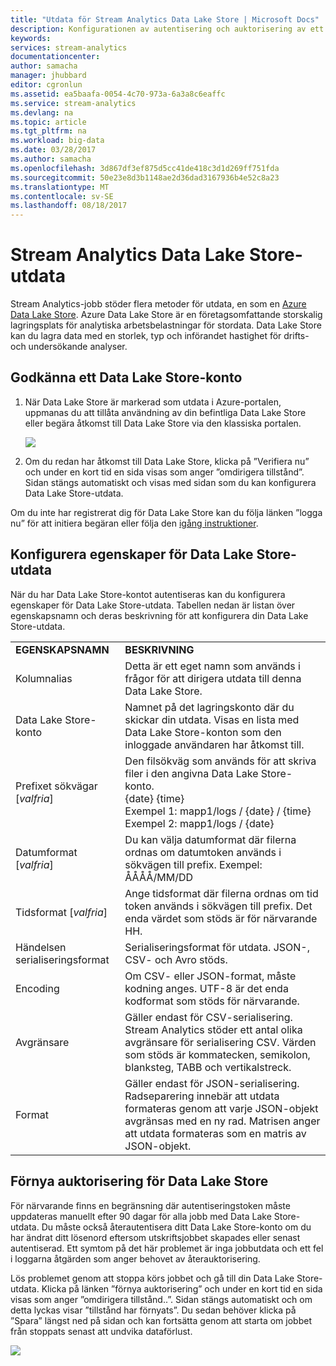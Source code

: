 ```yaml
---
title: "Utdata för Stream Analytics Data Lake Store | Microsoft Docs"
description: Konfigurationen av autentisering och auktorisering av ett Azure Data Lake Store i ett Stream Analytics-jobb
keywords: 
services: stream-analytics
documentationcenter: 
author: samacha
manager: jhubbard
editor: cgronlun
ms.assetid: ea5baafa-0054-4c70-973a-6a3a8c6eaffc
ms.service: stream-analytics
ms.devlang: na
ms.topic: article
ms.tgt_pltfrm: na
ms.workload: big-data
ms.date: 03/28/2017
ms.author: samacha
ms.openlocfilehash: 3d867df3ef875d5cc41de418c3d1d269ff751fda
ms.sourcegitcommit: 50e23e8d3b1148ae2d36dad3167936b4e52c8a23
ms.translationtype: MT
ms.contentlocale: sv-SE
ms.lasthandoff: 08/18/2017
---
```

# <a name="stream-analytics-data-lake-store-output"></a>Stream Analytics Data Lake Store-utdata
Stream Analytics-jobb stöder flera metoder för utdata, en som en [Azure Data Lake Store](https://azure.microsoft.com/services/data-lake-store/). Azure Data Lake Store är en företagsomfattande storskalig lagringsplats för analytiska arbetsbelastningar för stordata. Data Lake Store kan du lagra data med en storlek, typ och införandet hastighet för drifts- och undersökande analyser.

## <a name="authorize-a-data-lake-store-account"></a>Godkänna ett Data Lake Store-konto
1. När Data Lake Store är markerad som utdata i Azure-portalen, uppmanas du att tillåta användning av din befintliga Data Lake Store eller begära åtkomst till Data Lake Store via den klassiska portalen.
   
   ![](media/stream-analytics-data-lake-output/stream-analytics-data-lake-output-authorization.png)  
   
2. Om du redan har åtkomst till Data Lake Store, klicka på ”Verifiera nu” och under en kort tid en sida visas som anger ”omdirigera tillstånd”. Sidan stängs automatiskt och visas med sidan som du kan konfigurera Data Lake Store-utdata.

Om du inte har registrerat dig för Data Lake Store kan du följa länken ”logga nu” för att initiera begäran eller följa den [igång instruktioner](../data-lake-store/data-lake-store-get-started-portal.md).

## <a name="configure-the-data-lake-store-output-properties"></a>Konfigurera egenskaper för Data Lake Store-utdata
När du har Data Lake Store-kontot autentiseras kan du konfigurera egenskaper för Data Lake Store-utdata. Tabellen nedan är listan över egenskapsnamn och deras beskrivning för att konfigurera din Data Lake Store-utdata.

<table>
<tbody>
<tr>
<td><B>EGENSKAPSNAMN</B></td>
<td><B>BESKRIVNING</B></td>
</tr>
<tr>
<td>Kolumnalias</td>
<td>Detta är ett eget namn som används i frågor för att dirigera utdata till denna Data Lake Store.</td>
</tr>
<tr>
<td>Data Lake Store-konto</td>
<td>Namnet på det lagringskonto där du skickar din utdata. Visas en lista med Data Lake Store-konton som den inloggade användaren har åtkomst till.</td>
</tr>
<tr>
<td>Prefixet sökvägar [<I>valfria</I>]</td>
<td>Den filsökväg som används för att skriva filer i den angivna Data Lake Store-konto. <BR>{date} {time}<BR>Exempel 1: mapp1/logs / {date} / {time}<BR>Exempel 2: mapp1/logs / {date}</td>
</tr>
<tr>
<td>Datumformat [<I>valfria</I>]</td>
<td>Du kan välja datumformat där filerna ordnas om datumtoken används i sökvägen till prefix. Exempel: ÅÅÅÅ/MM/DD</td>
</tr>
<tr>
<td>Tidsformat [<I>valfria</I>]</td>
<td>Ange tidsformat där filerna ordnas om tid token används i sökvägen till prefix. Det enda värdet som stöds är för närvarande HH.</td>
</tr>
<tr>
<td>Händelsen serialiseringsformat</td>
<td>Serialiseringsformat för utdata. JSON-, CSV- och Avro stöds.</td>
</tr>
<tr>
<td>Encoding</td>
<td>Om CSV- eller JSON-format, måste kodning anges. UTF-8 är det enda kodformat som stöds för närvarande.</td>
</tr>
<tr>
<td>Avgränsare</td>
<td>Gäller endast för CSV-serialisering. Stream Analytics stöder ett antal olika avgränsare för serialisering CSV. Värden som stöds är kommatecken, semikolon, blanksteg, TABB och vertikalstreck.</td>
</tr>
<tr>
<td>Format</td>
<td>Gäller endast för JSON-serialisering. Radseparering innebär att utdata formateras genom att varje JSON-objekt avgränsas med en ny rad. Matrisen anger att utdata formateras som en matris av JSON-objekt.</td>
</tr>
</tbody>
</table>

## <a name="renew-data-lake-store-authorization"></a>Förnya auktorisering för Data Lake Store
För närvarande finns en begränsning där autentiseringstoken måste uppdateras manuellt efter 90 dagar för alla jobb med Data Lake Store-utdata. Du måste också återautentisera ditt Data Lake Store-konto om du har ändrat ditt lösenord eftersom utskriftsjobbet skapades eller senast autentiserad. Ett symtom på det här problemet är inga jobbutdata och ett fel i loggarna åtgärden som anger behovet av återauktorisering.

Lös problemet genom att stoppa körs jobbet och gå till din Data Lake Store-utdata. Klicka på länken ”förnya auktorisering” och under en kort tid en sida visas som anger ”omdirigera tillstånd..”. Sidan stängs automatiskt och om detta lyckas visar ”tillstånd har förnyats”. Du sedan behöver klicka på ”Spara” längst ned på sidan och kan fortsätta genom att starta om jobbet från stoppats senast att undvika dataförlust.

![](media/stream-analytics-data-lake-output/stream-analytics-data-lake-output-renew-authorization.png)

